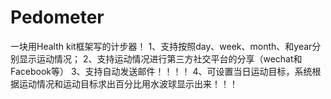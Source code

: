 # Pedometer
一块用Health kit框架写的计步器！
1、支持按照day、week、month、和year分别显示运动情况；
2、支持运动情况进行第三方社交平台的分享（wechat和Facebook等）
3、支持自动发送邮件！！！！
4、可设置当日运动目标，系统根据运动情况和运动目标求出百分比用水波球显示出来！！！
